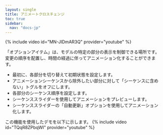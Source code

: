 ```yaml
---
layout: single
title: アニメートクロスチェンジ
toc: true
sidebar:
  nav: "docs-jp"
---
```


{% include video id="MN-JIDmAR3Q" provider="youtube" %}

「オプションアイテム」は、モデルの特定の部分の表示を制御できる場所です。変更の順序を配置し、時間の経過に伴ってアニメーション化することができます。

* 最初に、各部分を切り替えて初期状態を設定します。
* アニメーションシーケンスから除外したい部分に対して「シーケンスに含めない」トグルをオフにします。
* 各部分のシーケンス順序を設定します。
* シーケンススライダーを使用してアニメーションをプレビューします。
* シーケンススライダーの「自動更新」オプションを使用してアニメーション化します。

この機能を使用したデモを以下に示します。
{% include video id="TQqR8ZPbqWI" provider="youtube" %}